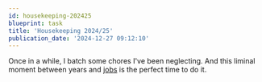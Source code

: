```yaml
---
id: housekeeping-202425
blueprint: task
title: 'Housekeeping 2024/25'
publication_date: '2024-12-27 09:12:10'
---
```


Once in a while, I batch some chores I've been neglecting. And this liminal moment between years and [jobs](https://noeldemartin.com/blog/the-end-of-the-chapter) is the perfect time to do it.
